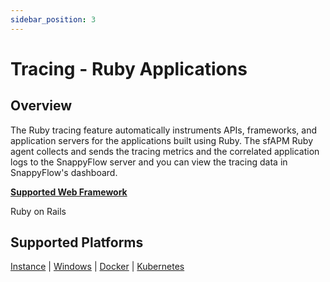 ```yaml
---
sidebar_position: 3 
---
```



# Tracing - Ruby Applications

## Overview

The Ruby tracing feature automatically instruments APIs, frameworks, and application servers for the applications built using Ruby. The sfAPM Ruby agent collects and sends the tracing metrics and the correlated application logs to the SnappyFlow server and you can view the tracing data in SnappyFlow's dashboard.

<div class="blue_textbox">
	<b><u>Supported Web Framework</u></b>
	<p>
     Ruby on Rails
	</p>
</div>

## Supported Platforms

[Instance](/docs/selfhosted-lite/Tracing/ruby/instance) | [Windows](/docs/selfhosted-lite/Tracing/ruby/instance) | [Docker](/docs/selfhosted-lite/Tracing/ruby/docker) | [Kubernetes](/docs/selfhosted-lite/Tracing/ruby/kubernetes) 

